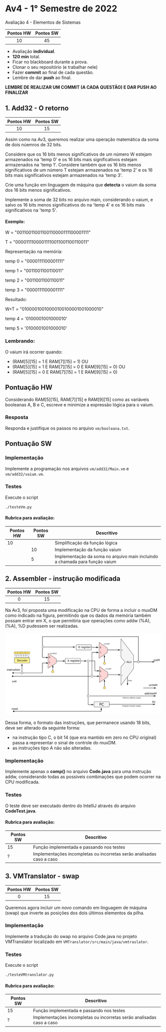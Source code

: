 # Av4 - 1° Semestre de 2022


Avaliação 4 - Elementos de Sistemas

| Pontos HW | Pontos SW |
|:---------:|:---------:|
| 10        | 45        |

- Avaliação **individual**.
- **120 min** total.
- Ficar no blackboard durante a prova.
- Clonar o seu repositório (e trabalhar nele)
- Fazer **commit** ao final de cada questão.
- Lembre de dar **push** ao final.


**LEMBRE DE REALIZAR UM COMMIT (A CADA QUESTÃO) E DAR PUSH AO FINALIZAR**


## 1. Add32 - O retorno


| Pontos HW | Pontos SW |
|:---------:|:---------:|
| 10        | 15        |

Assim como na Av3, queremos realizar uma operação matemática da soma de dois núemros de 32 bits.

Considere que os 16 bits menos significativos de um número W estejam armazenados na 'temp 0' e os 16 bits mais significativos estejam armazenados na 'temp 1'. Considere também que os 16 bits menos significativos de um número T estejam armazenados na 'temp 2' e os 16 bits mais significativos estejam armazenados na 'temp 3'. 

Crie uma função em linguagem de máquina que **detecta** o vaium da soma dos 16 bits menos significativos.

Implemente a soma de 32 bits no arquivo main, considerando o vaium, e salvo os 16 bits menos significativos do na 'temp 4' e os 16 bits mais significativos na 'temp 5'.


#### Exemplo:

W = "00110011001100110000111100001111"

T  = "00001111000011110011001100110011"

Representação na memória:

temp 0 = "0000111100001111"

temp 1 = "0011001100110011"

temp 2 = "0011001100110011"

temp 3 = "0000111100001111"

Resultado:

W+T = "01000010010000100100001001000010"

temp 4 = '0100001001000010'

temp 5 = '0100001001000010'

### Lembrando:

O vaium irá ocorrer quando:

 - (RAM[5][15] = 1 E RAM[7][15] = 1) OU 
 - (RAM[5][15] = 1 E RAM[7][15] = 0 E RAM[9][15] = 0) OU
 - (RAM[5][15] = 0 E RAM[7][15] = 1 E RAM[9][15] = 0) 

## Pontuação HW

Considerando RAM[5][15], RAM[7][15] e RAM[9][15] como as variáveis booleanas A, B e C, escreve e minimize a expressão lógica para o vaium.

### Resposta

Responda e justifique os passos no arquivo `vm/booleana.txt`.


## Pontuação SW

### Implementação

Implemente a programação nos arquivos `vm/add32/Main.vm` e `vm/add32/vaium.vm`.

### Testes

Execute o script

```
./testeVm.py
```

#### Rubrica para avaliação:

| Pontos HW | Pontos SW | Descritivo                                                                  |
|-----------|-----------|-----------------------------------------------------------------------------|
| 10        |           | Simplificação da função lógica                                              |
|           | 10        | Implementação da função vaium                                               |
|           | 5         | Implementação da soma no arquivo main incluindo a chamada para função vaium |

## 2. Assembler - instrução modificada


| Pontos HW | Pontos SW |
|:---------:|:---------:|
| 0         | 15        |

Na Av3, foi proposta uma modificação na CPU de forma a incluir o muxDM como indicado na figura, permitindo que os dados da memória também possam entrar em X, o que permitiria que operações como  addw (%A), (%A), %D pudessem ser realizadas. 

![](figs/CPU_muxDM.png)

Dessa forma, o formato das instruções, que permanece usando 18 bits, deve ser alterado da seguinte forma:

- na instrução tipo C, o bit 14 (que era mantido em zero no CPU original) passa a representar o sinal de controle do muxDM.
- as instruções tipo A não são alteradas.


### Implementação

Implemente apenas o **comp()** no arquivo **Code.java** para uma instrução addw, considerando todas as possíveis combinações que podem ocorrer na CPU modificada.

### Testes

O teste deve ser executado dentro do IntelliJ através do arquivo **CodeTest.java**.


#### Rubrica para avaliação:

| Pontos SW | Descritivo                                                            |
|-----------|-----------------------------------------------------------------------|
| 15        | Função implementada e passando nos testes                             |
| ?         | Implementações incompletas ou incorretas serão analisadas caso a caso |


## 3. VMTranslator - swap


| Pontos HW | Pontos SW |
|:---------:|:---------:|
| 0         | 15        |

Queremos agora incluir um novo comando em linguagem de máquina (swap) que inverte as posições dos dois últimos elementos da pilha.


### Implementação

Implemente a tradução do swap no arquivo Code.java no projeto VMTranslator localizado em `VMTranslator/src/main/java/vmtraslator`.

### Testes

Execute o script

```
./testeVMtranslator.py
```

#### Rubrica para avaliação:

| Pontos SW | Descritivo                                                            |
|-----------|-----------------------------------------------------------------------|
| 15        | Função implementada e passando nos testes                             |
| ?         | Implementações incompletas ou incorretas serão analisadas caso a caso |

